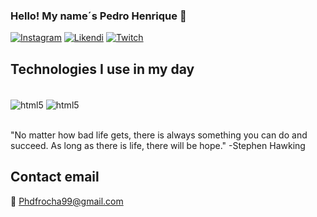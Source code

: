 ### Hello! My name´s Pedro Henrique 🤙


[![Instagram](https://img.shields.io/badge/Instagram-E4405F?style=for-the-badge&logo=instagram&logoColor=white)](https://www.instagram.com/pedrohbdr/)
[![Likendi](https://img.shields.io/badge/LinkedIn-0077B5?style=for-the-badge&logo=linkedin&logoColor=white)](https://www.linkedin.com/in/pedrobarbosarocha/)
[![Twitch](https://img.shields.io/badge/Twitch-9146FF?style=for-the-badge&logo=twitch&logoColor=white)](https://www.twitch.tv/phxofc)



## Technologies I use in my day
<div style="display: inline_block"><br/>


<img align="center" alt="html5" src="https://img.shields.io/badge/Java-ED8B00?style=for-the-badge&logo=java&logoColor=white" />
<img align="center" alt="html5" src="https://img.shields.io/badge/MySQL-00000F?style=for-the-badge&logo=mysql&logoColor=white" />


</div><br/>

"No matter how bad life gets, there is always something you can do and succeed. As long as there is life, there will be hope."
-Stephen Hawking

## Contact email

📨 Phdfrocha99@gmail.com
